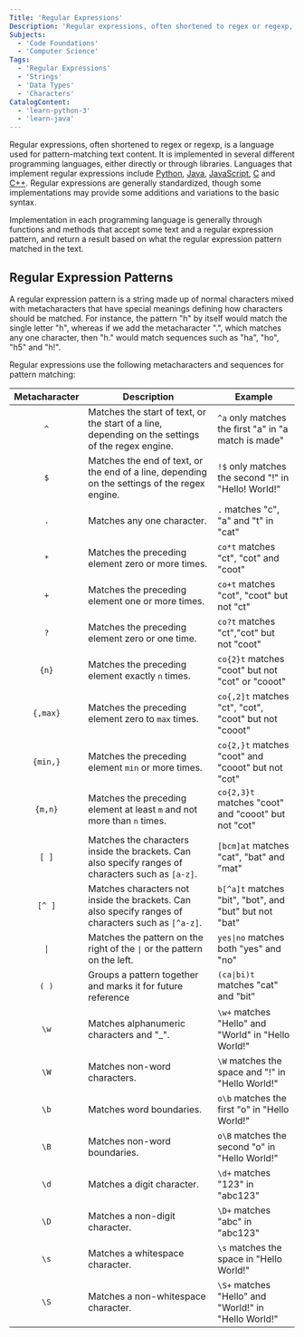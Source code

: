 ```yaml
---
Title: 'Regular Expressions'
Description: 'Regular expressions, often shortened to regex or regexp, is a language used for pattern-matching text content.'
Subjects:
  - 'Code Foundations'
  - 'Computer Science'
Tags:
  - 'Regular Expressions'
  - 'Strings'
  - 'Data Types'
  - 'Characters'
CatalogContent:
  - 'learn-python-3'
  - 'learn-java'
---
```


Regular expressions, often shortened to regex or regexp, is a language used for pattern-matching text content. It is implemented in several different programming languages, either directly or through libraries. Languages that implement regular expressions include [Python](https://www.codecademy.com/resources/docs/python), [Java](https://www.codecademy.com/resources/docs/java), [JavaScript](https://www.codecademy.com/resources/docs/javascript), [C](https://www.codecademy.com/resources/docs/c) and [C++](https://www.codecademy.com/resources/docs/cpp). Regular expressions are generally standardized, though some implementations may provide some additions and variations to the basic syntax.

Implementation in each programming language is generally through functions and methods that accept some text and a regular expression pattern, and return a result based on what the regular expression pattern matched in the text.

## Regular Expression Patterns

A regular expression pattern is a string made up of normal characters mixed with metacharacters that have special meanings defining how characters should be matched. For instance, the pattern "h" by itself would match the single letter "h", whereas if we add the metacharacter ".", which matches any one character, then "h." would match sequences such as "ha", "ho", "h5" and "h!".

Regular expressions use the following metacharacters and sequences for pattern matching:

| Metacharacter | Description                                                                                         | Example                                               |
| :-----------: | --------------------------------------------------------------------------------------------------- | ----------------------------------------------------- |
|      `^`      | Matches the start of text, or the start of a line, depending on the settings of the regex engine.   | `^a` only matches the first "a" in "a match is made"  |
|      `$`      | Matches the end of text, or the end of a line, depending on the settings of the regex engine.       | `!$` only matches the second "!" in "Hello! World!"   |
|      `.`      | Matches any one character.                                                                          | `.` matches "c", "a" and "t" in "cat"                  |
|      `*`      | Matches the preceding element zero or more times.                                                   | `co*t` matches "ct", "cot" and "coot"                 |
|      `+`      | Matches the preceding element one or more times.                                                    | `co+t` matches "cot", "coot" but not "ct"              |
|      `?`      | Matches the preceding element zero or one time.                                                     | `co?t` matches "ct","cot" but not "coot"              |
|     `{n}`     | Matches the preceding element exactly `n` times.                                                    | `co{2}t` matches "coot" but not "cot" or "cooot"      |
|   `{,max}`    | Matches the preceding element zero to `max` times.                                                  | `co{,2]t` matches "ct", "cot", "coot" but not "cooot"   |
|   `{min,}`    | Matches the preceding element `min` or more times.                                                  | `co{2,}t` matches "coot" and "cooot" but not "cot"    |
|    `{m,n}`    | Matches the preceding element at least `m` and not more than `n` times.                             | `co{2,3}t` matches "coot" and "cooot" but not "cot"   |
|     `[ ]`     | Matches the characters inside the brackets. Can also specify ranges of characters such as `[a-z]`.  | `[bcm]at` matches "cat", "bat" and "mat"               |
|    `[^ ]`     | Matches characters not inside the brackets. Can also specify ranges of characters such as `[^a-z]`. | `b[^a]t` matches "bit", "bot", and "but" but not "bat" |
|     `\|`      | Matches the pattern on the right of the `\|` or the pattern on the left.                            | `yes\|no` matches both "yes" and "no"                 |
|     `( )`     | Groups a pattern together and marks it for future reference                                         | `(ca\|bi)t` matches "cat" and "bit"                   |
|     `\w`      | Matches alphanumeric characters and "\_".                                                           | `\w+` matches "Hello" and "World" in "Hello World!"   |
|     `\W`      | Matches non-word characters.                                                                        | `\W` matches the space and "!" in "Hello World!"      |
|     `\b`      | Matches word boundaries.                                                                            | `o\b` matches the first "o" in "Hello World!"         |
|     `\B`      | Matches non-word boundaries.                                                                        | `o\B` matches the second "o" in "Hello World!"        |
|     `\d`      | Matches a digit character.                                                                          | `\d+` matches "123" in "abc123"                       |
|     `\D`      | Matches a non-digit character.                                                                      | `\D+` matches "abc" in "abc123"                       |
|     `\s`      | Matches a whitespace character.                                                                     | `\s` matches the space in "Hello World!"              |
|     `\S`      | Matches a non-whitespace character.                                                                 | `\S+` matches "Hello" and "World!" in "Hello World!"  |
